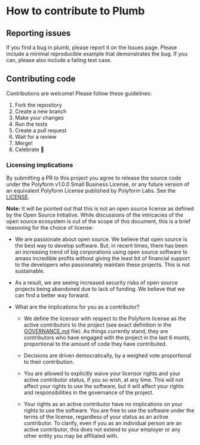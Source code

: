 # How to contribute to Plumb

## Reporting issues

If you find a bug in plumb, please report it on the Issues page. Please include a minimal
reproducible example that demonstrates the bug. If you can, please also include a failing test case.

## Contributing code

Contributions are welcome! Please follow these guidelines:

1. Fork the repository
2. Create a new branch
3. Make your changes
4. Run the tests
5. Create a pull request
6. Wait for a review
7. Merge!
8. Celebrate 🎉

### Licensing implications

By submitting a PR to this project you agree to release the source code under the Polyform v1.0.0
Small Business License, or any future version of an equivalent Polyform License published by
Polyform Labs. See the [LICENSE](LICENSE).

**Note:** It will be pointed out that this is not an open source license as defined by the Open
Source Initiative. While discussions of the intricacies of the open source ecosystem is out of the
scope of this document, this is a brief reasoning for the choice of license:

- We are passionate about open source. We believe that open source is the best way to develop
  software. But, in recent times, there has been an increasing trend of big corporations using open
  source software to amass incredible profits without giving the least bit of financial support to
  the developers who passionately maintain these projects. This is not sustainable.

- As a result, we are seeing increased security risks of open source projects being abandoned due to
  lack of funding. We believe that we can find a better way forward.

- What are the implications for you as a contributor?

  - We define the licensor with respect to the Polyform license as the active contributors to the
    project (see exact definition in the [GOVERNANCE.md](GOVERNANCE.md) file). As things currently
    stand, they are contributors who have engaged with the project in the last 6 monts, proportional
    to the amount of code they have contributed.

  - Decisions are driven democratically, by a weighed vote proportional to their contribution.

  - You are allowed to explicitly waive your licensor rights and your active contributor status, if
    you so wish, at any time. This will not affect your rights to use the software, but it will
    affect your rights and responsibilities in the governance of the project.

  - Your rights as an active contributor have no implications on your rights to use the software.
    You are free to use the software under the terms of the license, regardless of your status as an
    active contributor. To clarify, even if you as an individual person are an active contributor,
    this does not extend to your employer or any other entity you may be affiliated with.
